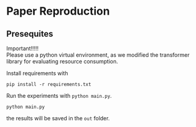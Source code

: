 # Paper Reproduction

## Presequites
Important!!!!!  
Please use a python virtual environment, as we modified the transformer library for evaluating resource consumption.  

Install requirements with  
```shell
pip install -r requirements.txt  
```

Run the experiments with `python main.py`.

```shell
python main.py
```

the results will be saved in the `out` folder.